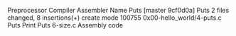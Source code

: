 Preprocessor
Compiler
Assembler
Name
Puts
[master 9cf0d0a] Puts
 2 files changed, 8 insertions(+)
 create mode 100755 0x00-hello_world/4-puts.c
Puts
Print
Puts
6-size.c
Assembly code
